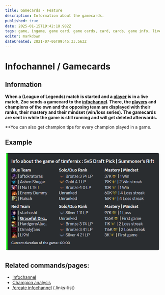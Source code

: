 ```yaml
---
title: Gamecards - Feature
description: Information about the gamecards.
published: true
date: 2025-01-15T19:42:18.982Z
tags: game, ingame, game card, game cards, card, cards, game info, live game, match, live
editor: markdown
dateCreated: 2021-07-06T09:45:33.563Z
---
```


# Infochannel / Gamecards
## Information
**When a (League of Legends) match is started and a [player](/en/terms/player) is in a live match, Zoe sends a gamecard to the [infochannel](/en/features/infochannel). There, the [players](/en/terms/player) and champions of the own and the opposing team are displayed with their ranks, their mastery and their mindset (win/loss series). The gamecards are sent in while the game is still running and will get deleted afterwards.**

**You can also get champion tips for every champion played in a game.
<br>

## Example
![](/en_/en_gamecard.png)
<br>

## Related commands/pages:
-   [Infochannel](/en/features/infochannel/)
-   [Champion analysis](/en/features/champion-analysis)
-   [/create infochannel](/en/commands/infochannel/create)
{.links-list}
